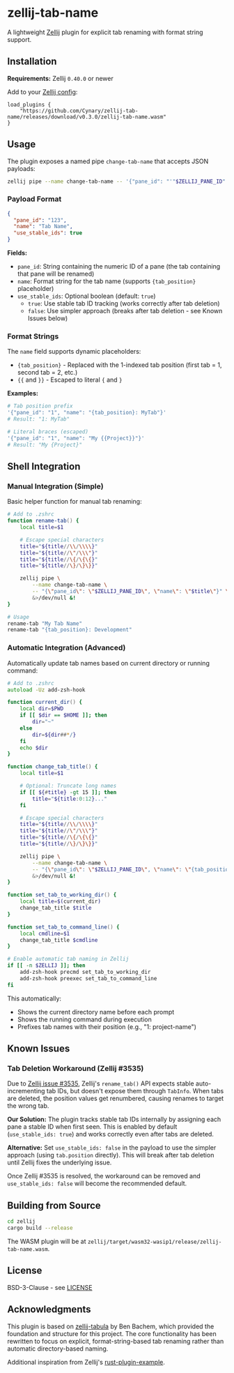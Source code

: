 # zellij-tab-name

A lightweight [Zellij](https://zellij.dev) plugin for explicit tab renaming with format string support.

## Installation

**Requirements:** Zellij `0.40.0` or newer

Add to your [Zellij config](https://zellij.dev/documentation/configuration.html):

```kdl
load_plugins {
    "https://github.com/Cynary/zellij-tab-name/releases/download/v0.3.0/zellij-tab-name.wasm"
}
```

## Usage

The plugin exposes a named pipe `change-tab-name` that accepts JSON payloads:

```bash
zellij pipe --name change-tab-name -- '{"pane_id": "'"$ZELLIJ_PANE_ID"'", "name": "My Tab"}'
```

### Payload Format

```json
{
  "pane_id": "123",
  "name": "Tab Name",
  "use_stable_ids": true
}
```

**Fields:**
- `pane_id`: String containing the numeric ID of a pane (the tab containing that pane will be renamed)
- `name`: Format string for the tab name (supports `{tab_position}` placeholder)
- `use_stable_ids`: Optional boolean (default: `true`)
  - `true`: Use stable tab ID tracking (works correctly after tab deletion)
  - `false`: Use simpler approach (breaks after tab deletion - see Known Issues below)

### Format Strings

The `name` field supports dynamic placeholders:

- `{tab_position}` - Replaced with the 1-indexed tab position (first tab = 1, second tab = 2, etc.)
- `{{` and `}}` - Escaped to literal `{` and `}`

**Examples:**

```bash
# Tab position prefix
'{"pane_id": "1", "name": "{tab_position}: MyTab"}'
# Result: "1: MyTab"

# Literal braces (escaped)
'{"pane_id": "1", "name": "My {{Project}}"}'
# Result: "My {Project}"
```

## Shell Integration

### Manual Integration (Simple)

Basic helper function for manual tab renaming:

```zsh
# Add to .zshrc
function rename-tab() {
    local title=$1

    # Escape special characters
    title="${title//\\/\\\\}"
    title="${title//\"/\\\"}"
    title="${title//\{/\{\{}"
    title="${title//\}/\}\}}"

    zellij pipe \
        --name change-tab-name \
        -- "{\"pane_id\": \"$ZELLIJ_PANE_ID\", \"name\": \"$title\"}" \
        &>/dev/null &!
}

# Usage
rename-tab "My Tab Name"
rename-tab "{tab_position}: Development"
```

### Automatic Integration (Advanced)

Automatically update tab names based on current directory or running command:

```zsh
# Add to .zshrc
autoload -Uz add-zsh-hook

function current_dir() {
    local dir=$PWD
    if [[ $dir == $HOME ]]; then
        dir="~"
    else
        dir=${dir##*/}
    fi
    echo $dir
}

function change_tab_title() {
    local title=$1

    # Optional: Truncate long names
    if [[ ${#title} -gt 15 ]]; then
        title="${title:0:12}..."
    fi

    # Escape special characters
    title="${title//\\/\\\\}"
    title="${title//\"/\\\"}"
    title="${title//\{/\{\{}"
    title="${title//\}/\}\}}"

    zellij pipe \
        --name change-tab-name \
        -- "{\"pane_id\": \"$ZELLIJ_PANE_ID\", \"name\": \"{tab_position}: $title\"}" \
        &>/dev/null &!
}

function set_tab_to_working_dir() {
    local title=$(current_dir)
    change_tab_title $title
}

function set_tab_to_command_line() {
    local cmdline=$1
    change_tab_title $cmdline
}

# Enable automatic tab naming in Zellij
if [[ -n $ZELLIJ ]]; then
    add-zsh-hook precmd set_tab_to_working_dir
    add-zsh-hook preexec set_tab_to_command_line
fi
```

This automatically:
- Shows the current directory name before each prompt
- Shows the running command during execution
- Prefixes tab names with their position (e.g., "1: project-name")

## Known Issues

### Tab Deletion Workaround (Zellij #3535)

Due to [Zellij issue #3535](https://github.com/zellij-org/zellij/issues/3535), Zellij's `rename_tab()` API expects stable auto-incrementing tab IDs, but doesn't expose them through `TabInfo`. When tabs are deleted, the position values get renumbered, causing renames to target the wrong tab.

**Our Solution:** The plugin tracks stable tab IDs internally by assigning each pane a stable ID when first seen. This is enabled by default (`use_stable_ids: true`) and works correctly even after tabs are deleted.

**Alternative:** Set `use_stable_ids: false` in the payload to use the simpler approach (using `tab.position` directly). This will break after tab deletion until Zellij fixes the underlying issue.

Once Zellij #3535 is resolved, the workaround can be removed and `use_stable_ids: false` will become the recommended default.

## Building from Source

```bash
cd zellij
cargo build --release
```

The WASM plugin will be at `zellij/target/wasm32-wasip1/release/zellij-tab-name.wasm`.

## License

BSD-3-Clause - see [LICENSE](LICENSE)

## Acknowledgments

This plugin is based on [zellij-tabula](https://github.com/bezbac/zellij-tabula) by Ben Bachem, which provided the foundation and structure for this project. The core functionality has been rewritten to focus on explicit, format-string-based tab renaming rather than automatic directory-based naming.

Additional inspiration from Zellij's [rust-plugin-example](https://github.com/zellij-org/rust-plugin-example).
